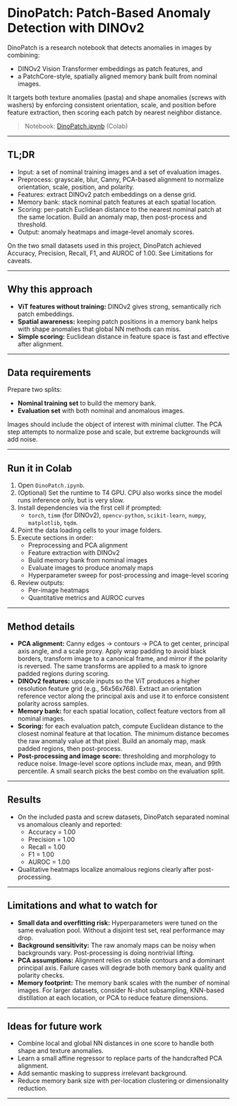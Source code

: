 # DinoPatch: Patch-Based Anomaly Detection with DINOv2

DinoPatch is a research notebook that detects anomalies in images by combining:
- DINOv2 Vision Transformer embeddings as patch features, and
- a PatchCore-style, spatially aligned memory bank built from nominal images.

It targets both texture anomalies (pasta) and shape anomalies (screws with washers) by enforcing consistent orientation, scale, and position before feature extraction, then scoring each patch by nearest neighbor distance.

> Notebook: [DinoPatch.ipynb](https://colab.research.google.com/drive/12ghImE8IA1DlnfT4H3bph1YCxx0I2AcG?usp=sharing) (Colab)

---

## TL;DR
- Input: a set of nominal training images and a set of evaluation images.
- Preprocess: grayscale, blur, Canny, PCA-based alignment to normalize orientation, scale, position, and polarity.
- Features: extract DINOv2 patch embeddings on a dense grid.
- Memory bank: stack nominal patch features at each spatial location.
- Scoring: per-patch Euclidean distance to the nearest nominal patch at the same location. Build an anomaly map, then post-process and threshold.
- Output: anomaly heatmaps and image-level anomaly scores.

On the two small datasets used in this project, DinoPatch achieved Accuracy, Precision, Recall, F1, and AUROC of 1.00. See Limitations for caveats.

---

## Why this approach
- **ViT features without training:** DINOv2 gives strong, semantically rich patch embeddings.
- **Spatial awareness:** keeping patch positions in a memory bank helps with shape anomalies that global NN methods can miss.
- **Simple scoring:** Euclidean distance in feature space is fast and effective after alignment.

---

## Data requirements
Prepare two splits:
- **Nominal training set** to build the memory bank.
- **Evaluation set** with both nominal and anomalous images.

Images should include the object of interest with minimal clutter. The PCA step attempts to normalize pose and scale, but extreme backgrounds will add noise.

---

## Run it in Colab
1. Open `DinoPatch.ipynb`.
2. (Optional) Set the runtime to T4 GPU. CPU also works since the model runs inference only, but is very slow.
3. Install dependencies via the first cell if prompted:
   - `torch`, `timm` (for DINOv2), `opencv-python`, `scikit-learn`, `numpy`, `matplotlib`, `tqdm`.
4. Point the data loading cells to your image folders.
5. Execute sections in order:
   - Preprocessing and PCA alignment
   - Feature extraction with DINOv2
   - Build memory bank from nominal images
   - Evaluate images to produce anomaly maps
   - Hyperparameter sweep for post-processing and image-level scoring
6. Review outputs:
   - Per-image heatmaps
   - Quantitative metrics and AUROC curves

---

## Method details
- **PCA alignment:** Canny edges -> contours -> PCA to get center, principal axis angle, and a scale proxy. Apply wrap padding to avoid black borders, transform image to a canonical frame, and mirror if the polarity is reversed. The same transforms are applied to a mask to ignore padded regions during scoring.
- **DINOv2 features:** upscale inputs so the ViT produces a higher resolution feature grid (e.g., 56x56x768). Extract an orientation reference vector along the principal axis and use it to enforce consistent polarity across samples.
- **Memory bank:** for each spatial location, collect feature vectors from all nominal images.
- **Scoring:** for each evaluation patch, compute Euclidean distance to the closest nominal feature at that location. The minimum distance becomes the raw anomaly value at that pixel. Build an anomaly map, mask padded regions, then post-process.
- **Post-processing and image score:** thresholding and morphology to reduce noise. Image-level score options include max, mean, and 99th percentile. A small search picks the best combo on the evaluation split.

---

## Results
- On the included pasta and screw datasets, DinoPatch separated nominal vs anomalous cleanly and reported:
  - Accuracy = 1.00
  - Precision = 1.00
  - Recall = 1.00
  - F1 = 1.00
  - AUROC = 1.00
- Qualitative heatmaps localize anomalous regions clearly after post-processing.

---

## Limitations and what to watch for
- **Small data and overfitting risk:** Hyperparameters were tuned on the same evaluation pool. Without a disjoint test set, real performance may drop.
- **Background sensitivity:** The raw anomaly maps can be noisy when backgrounds vary. Post-processing is doing nontrivial lifting.
- **PCA assumptions:** Alignment relies on stable contours and a dominant principal axis. Failure cases will degrade both memory bank quality and polarity checks.
- **Memory footprint:** The memory bank scales with the number of nominal images. For larger datasets, consider N-shot subsampling, KNN-based distillation at each location, or PCA to reduce feature dimensions.

---

## Ideas for future work
- Combine local and global NN distances in one score to handle both shape and texture anomalies.
- Learn a small affine regressor to replace parts of the handcrafted PCA alignment.
- Add semantic masking to suppress irrelevant background.
- Reduce memory bank size with per-location clustering or dimensionality reduction.

---
